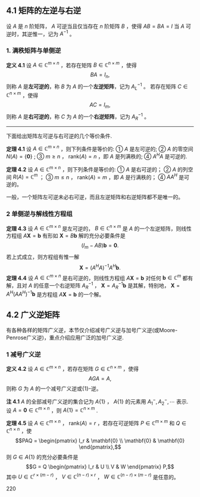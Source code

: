 ## 4.1 矩阵的左逆与右逆


设 $A$ 是 $n$ 阶矩阵， $A$ 可逆当且仅当存在 $n$ 阶矩阵 $B$ ，使得  $AB = BA = I$  当 $A$ 可逆时，其逆惟一，记为 $A^{-1}$ 。 
### 1. 满秩矩阵与单侧逆 

**定义 4.1** 设 $A \in \mathbb{C}^{m \times n}$ ，若存在矩阵 $B \in \mathbb{C}^{n \times m}$ ，使得  $$BA = I_n,$$则称 $A$ 是**左可逆的**，称 $B$ 为 $A$ 的一个**左逆矩阵**，记为 $A_L^{-1}$ 。 
若存在矩阵 $C \in \mathbb{C}^{n \times m}$ ，使得  $$AC = I_m,$$则称 $A$ 是**右可逆的**，称 $C$ 为 $A$ 的一个**右逆矩阵**，记为 $A_R^{-1}$ 。

---
下面给出矩阵左可逆与右可逆的几个等价条件. 

**定理 4.1** 设 $A \in \mathbb{C}^{m \times n}$ ，则下列条件是等价的: 
①  $A$ 是左可逆的; 
②  $A$ 的零空间 $N(A) = \{ \mathbf{0} \}$ ; 
③  $m \geq n$ ， $\text{rank}(A) = n$ ，即 $A$ 是列满秩的; 
④  $A^H A$ 是可逆的.

**定理 4.2** 设 $A \in \mathbb{C}^{m \times n}$ ，则下列条件是等价的: 
①  $A$ 是右可逆的； 
②  $A$ 的列空间 $R(A) = \mathbb{C}^m$ ； 
③  $m \leq n$ ， $\text{rank}(A) = m$ ，即 $A$ 是行满秩的； 
④  $AA^H$ 是可逆的。

一般，一个矩阵左可逆未必右可逆，而且左逆矩阵和右逆矩阵都不是唯一的。

### 2 单侧逆与解线性方程组

**定理 4.3** 设 $A \in \mathbb{C}^{m \times n}$ 是左可逆的， $B \in \mathbb{C}^{n \times m}$ 是 $A$ 的一个左逆矩阵，则线性方程组 $A\boldsymbol{X} = \boldsymbol{b}$ 有形如 $\boldsymbol{X} = B\boldsymbol{b}$ 解的充分必要条件是  $$(I_m - AB)\boldsymbol{b} = \mathbf{0}.$$  若上式成立，则方程组有惟一解  $$\boldsymbol{X} = (A^H A)^{-1} A^H \boldsymbol{b}.$$ 
**定理 4.4** 设 $A \in \mathbb{C}^{m \times n}$ 是右可逆的，则线性方程组 $A\boldsymbol{X} = \boldsymbol{b}$ 对任何 $\boldsymbol{b} \in \mathbb{C}^m$ 都有解，且对 $A$ 的任意一个右逆矩阵 $A_R^{-1}$ ， $\boldsymbol{X} = A_R^{-1}\boldsymbol{b}$ 是其解，特别地， $\boldsymbol{X} = A^H (AA^H)^{-1}\boldsymbol{b}$ 是方程组 $A\boldsymbol{X} = \boldsymbol{b}$ 的一个解。

## 4.2 广义逆矩阵

有各种各样的矩阵广义逆，本节仅介绍减号广义逆与加号广义逆(或Moore-Penrose广义逆)，重点介绍应用广泛的加号广义逆.

### 1 减号广义逆

**定义 4.2** 设 $A \in \mathbb{C}^{m \times n}$ ，若存在矩阵 $G \in \mathbb{C}^{n \times m}$ ，使得  $$AGA = A,$$  则称 $G$ 为 $A$ 的一个减号广义逆或{1}-逆。

**注 4.1**  $A$ 的全部减号广义逆的集合记为 $A\{1\}$ ， $A\{1\}$ 的元素用 $A_1^{-}, A_2^{-}, \cdots$ 表示. 
设 $A = \mathbf{0} \in \mathbb{C}^{m \times n}$ ，则 $A\{1\} = \mathbb{C}^{n \times m}$ .

**定理 4.5** 设 $A \in \mathbb{C}^{m \times n}$ ， $\text{rank}(A) = r$ ，若存在可逆矩阵 $P \in \mathbb{C}^{m \times m}$ 和 $Q \in \mathbb{C}^{n \times n}$ ，使  $$PAQ = \begin{pmatrix} I_r & \mathbf{0} \\ \mathbf{0} & \mathbf{0} \end{pmatrix},$$  则 $G \in A\{1\}$ 的充分必要条件是  $$G = Q \begin{pmatrix} I_r & U \\ V & W \end{pmatrix} P,$$  其中 $U \in \mathbb{C}^{r \times (m - r)}$ ， $V \in \mathbb{C}^{(n - r) \times r}$ ， $W \in \mathbb{C}^{(n - r) \times (m - r)}$ 是任意的。

220

